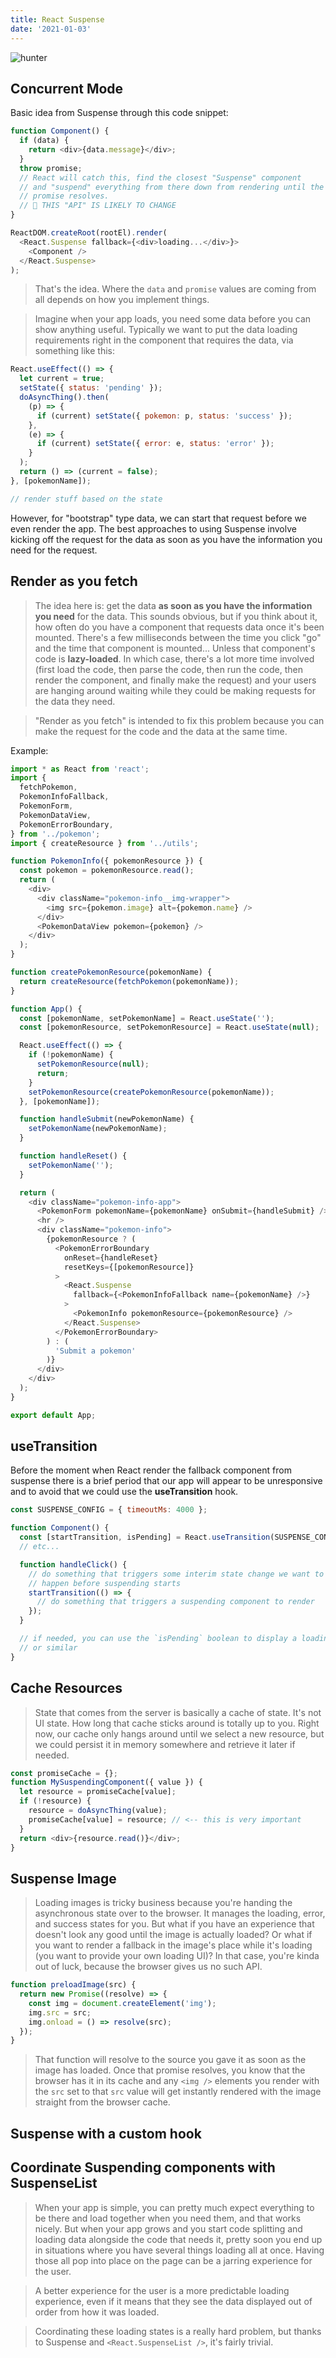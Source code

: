 ```yaml
---
title: React Suspense
date: '2021-01-03'
---
```


![hunter](./hunterxhunter.jpeg)

## Concurrent Mode

Basic idea from Suspense through this code snippet:

```javascript
function Component() {
  if (data) {
    return <div>{data.message}</div>;
  }
  throw promise;
  // React will catch this, find the closest "Suspense" component
  // and "suspend" everything from there down from rendering until the
  // promise resolves.
  // 🚨 THIS "API" IS LIKELY TO CHANGE
}

ReactDOM.createRoot(rootEl).render(
  <React.Suspense fallback={<div>loading...</div>}>
    <Component />
  </React.Suspense>
);
```

> That's the idea. Where the `data` and `promise` values are coming from all
> depends on how you implement things.

> Imagine when your app loads, you need some data before you can show anything
> useful. Typically we want to put the data loading requirements right in the
> component that requires the data, via something like this:

```javascript
React.useEffect(() => {
  let current = true;
  setState({ status: 'pending' });
  doAsyncThing().then(
    (p) => {
      if (current) setState({ pokemon: p, status: 'success' });
    },
    (e) => {
      if (current) setState({ error: e, status: 'error' });
    }
  );
  return () => (current = false);
}, [pokemonName]);

// render stuff based on the state
```

However, for "bootstrap" type data, we can start that request before we even
render the app. The best approaches to using Suspense involve kicking off the
request for the data as soon as you have the information you need for the
request.

## Render as you fetch

> The idea here is: get the data **as soon as you have the information you need**
> for the data. This sounds obvious, but if you think about it, how often do you
> have a component that requests data once it's been mounted. There's a few
> milliseconds between the time you click "go" and the time that component is
> mounted... Unless that component's code is **lazy-loaded**. In which case,
> there's a lot more time involved (first load the code, then parse the code, then
> run the code, then render the component, and finally make the request) and your
> users are hanging around waiting while they could be making requests for the
> data they need.

> "Render as you fetch" is intended to fix this problem because you can make the
> request for the code and the data at the same time.

Example:

```javascript
import * as React from 'react';
import {
  fetchPokemon,
  PokemonInfoFallback,
  PokemonForm,
  PokemonDataView,
  PokemonErrorBoundary,
} from '../pokemon';
import { createResource } from '../utils';

function PokemonInfo({ pokemonResource }) {
  const pokemon = pokemonResource.read();
  return (
    <div>
      <div className="pokemon-info__img-wrapper">
        <img src={pokemon.image} alt={pokemon.name} />
      </div>
      <PokemonDataView pokemon={pokemon} />
    </div>
  );
}

function createPokemonResource(pokemonName) {
  return createResource(fetchPokemon(pokemonName));
}

function App() {
  const [pokemonName, setPokemonName] = React.useState('');
  const [pokemonResource, setPokemonResource] = React.useState(null);

  React.useEffect(() => {
    if (!pokemonName) {
      setPokemonResource(null);
      return;
    }
    setPokemonResource(createPokemonResource(pokemonName));
  }, [pokemonName]);

  function handleSubmit(newPokemonName) {
    setPokemonName(newPokemonName);
  }

  function handleReset() {
    setPokemonName('');
  }

  return (
    <div className="pokemon-info-app">
      <PokemonForm pokemonName={pokemonName} onSubmit={handleSubmit} />
      <hr />
      <div className="pokemon-info">
        {pokemonResource ? (
          <PokemonErrorBoundary
            onReset={handleReset}
            resetKeys={[pokemonResource]}
          >
            <React.Suspense
              fallback={<PokemonInfoFallback name={pokemonName} />}
            >
              <PokemonInfo pokemonResource={pokemonResource} />
            </React.Suspense>
          </PokemonErrorBoundary>
        ) : (
          'Submit a pokemon'
        )}
      </div>
    </div>
  );
}

export default App;
```

## useTransition

Before the moment when React render the fallback component from suspense there is a brief period that our app will appear to be unresponsive and to avoid that we could use the **useTransition** hook.

```javascript
const SUSPENSE_CONFIG = { timeoutMs: 4000 };

function Component() {
  const [startTransition, isPending] = React.useTransition(SUSPENSE_CONFIG);
  // etc...

  function handleClick() {
    // do something that triggers some interim state change we want to
    // happen before suspending starts
    startTransition(() => {
      // do something that triggers a suspending component to render
    });
  }

  // if needed, you can use the `isPending` boolean to display a loading spinner
  // or similar
}
```

## Cache Resources

> State that comes from the server is basically a cache of state. It's not UI
> state. How long that cache sticks around is totally up to you. Right now, our
> cache only hangs around until we select a new resource, but we could persist it
> in memory somewhere and retrieve it later if needed.

```javascript
const promiseCache = {};
function MySuspendingComponent({ value }) {
  let resource = promiseCache[value];
  if (!resource) {
    resource = doAsyncThing(value);
    promiseCache[value] = resource; // <-- this is very important
  }
  return <div>{resource.read()}</div>;
}
```

## Suspense Image

> Loading images is tricky business because you're handing the asynchronous state
> over to the browser. It manages the loading, error, and success states for you.
> But what if you have an experience that doesn't look any good until the image is
> actually loaded? Or what if you want to render a fallback in the image's place
> while it's loading (you want to provide your own loading UI)? In that case,
> you're kinda out of luck, because the browser gives us no such API.

```javascript
function preloadImage(src) {
  return new Promise((resolve) => {
    const img = document.createElement('img');
    img.src = src;
    img.onload = () => resolve(src);
  });
}
```

> That function will resolve to the source you gave it as soon as the image has
> loaded. Once that promise resolves, you know that the browser has it in its
> cache and any `<img />` elements you render with the `src` set to that `src`
> value will get instantly rendered with the image straight from the browser
> cache.

## Suspense with a custom hook

## Coordinate Suspending components with SuspenseList

> When your app is simple, you can pretty much expect everything to be there and
> load together when you need them, and that works nicely. But when your app grows
> and you start code splitting and loading data alongside the code that needs it,
> pretty soon you end up in situations where you have several things loading all
> at once. Having those all pop into place on the page can be a jarring experience
> for the user.

> A better experience for the user is a more predictable loading experience, even
> if it means that they see the data displayed out of order from how it was
> loaded.

> Coordinating these loading states is a really hard problem, but thanks to
> Suspense and `<React.SuspenseList />`, it's fairly trivial.
